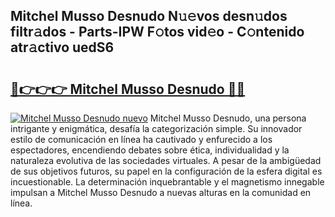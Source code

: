 ## Mitchel Musso Desnudo N𝚞𝚎vos desn𝚞dos filtr𝚊dos - Parts-IPW F𝚘tos vid𝚎o - C𝚘ntenido atr𝚊ctivo uedS6

# <h2><a href="http://mb47qu.tromn.icu/?c=Mitchel+Musso+Desnudo">🔗👉👉👉 Mitchel Musso Desnudo 🔗🔗</a></h2>

[![Mitchel Musso Desnudo nuevo](https://i.imgur.com/pEAQMta.gif)](http://mb47qu.tromn.icu/?c=Mitchel+Musso+Desnudo)
Mitchel Musso Desnudo, una persona intrigante y enigmática, desafía la categorización simple. Su innovador estilo de comunicación en línea ha cautivado y enfurecido a los espectadores, encendiendo debates sobre ética, individualidad y la naturaleza evolutiva de las sociedades virtuales. A pesar de la ambigüedad de sus objetivos futuros, su papel en la configuración de la esfera digital es incuestionable. La determinación inquebrantable y el magnetismo innegable impulsan a Mitchel Musso Desnudo a nuevas alturas en la comunidad en línea.
